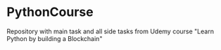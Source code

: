 # PythonCourse
Repository with main task and all side tasks from Udemy course "Learn Python by building a Blockchain"
